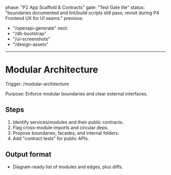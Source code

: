 phase: "P2 App Scaffold & Contracts"
gate: "Test Gate lite"
status: "boundaries documented and lint/build scripts still pass; revisit during P4 Frontend UX for UI seams."
previous:
  - "/openapi-generate"
next:
  - "/db-bootstrap"
  - "/ui-screenshots"
  - "/design-assets"
---

# Modular Architecture

Trigger: /modular-architecture

Purpose: Enforce modular boundaries and clear external interfaces.

## Steps

1. Identify services/modules and their public contracts.
2. Flag cross-module imports and circular deps.
3. Propose boundaries, facades, and internal folders.
4. Add "contract tests" for public APIs.

## Output format

- Diagram-ready list of modules and edges, plus diffs.

